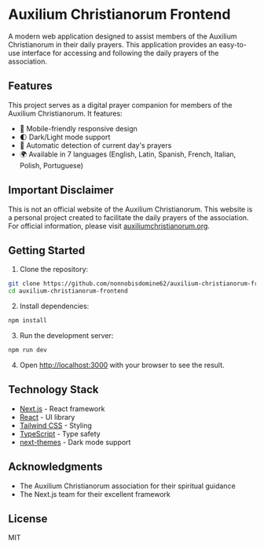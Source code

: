 # Auxilium Christianorum Frontend

A modern web application designed to assist members of the Auxilium Christianorum in their daily prayers. This application provides an easy-to-use interface for accessing and following the daily prayers of the association.

## Features

This project serves as a digital prayer companion for members of the Auxilium Christianorum. It features:

- 📱 Mobile-friendly responsive design
- 🌓 Dark/Light mode support
- 📅 Automatic detection of current day's prayers
- 🌍 Available in 7 languages (English, Latin, Spanish, French, Italian, Polish, Portuguese)

## Important Disclaimer

This is not an official website of the Auxilium Christianorum. This website is a personal project created to facilitate the daily prayers of the association. For official information, please visit [auxiliumchristianorum.org](https://auxiliumchristianorum.org).

## Getting Started

1. Clone the repository:
```bash
git clone https://github.com/nonnobisdomine62/auxilium-christianorum-frontend.git
cd auxilium-christianorum-frontend
```

2. Install dependencies:
```bash
npm install
```

3. Run the development server:
```bash
npm run dev
```

4. Open [http://localhost:3000](http://localhost:3000) with your browser to see the result.

## Technology Stack

- [Next.js](https://nextjs.org/) - React framework
- [React](https://reactjs.org/) - UI library
- [Tailwind CSS](https://tailwindcss.com/) - Styling
- [TypeScript](https://www.typescriptlang.org/) - Type safety
- [next-themes](https://github.com/pacocoursey/next-themes) - Dark mode support

## Acknowledgments

- The Auxilium Christianorum association for their spiritual guidance
- The Next.js team for their excellent framework

## License

MIT

